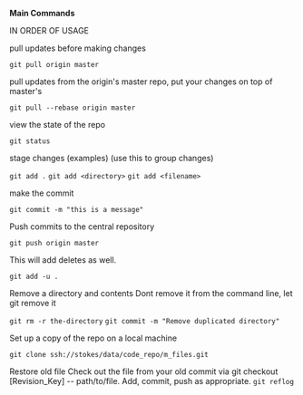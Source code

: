 **Main Commands**

IN ORDER OF USAGE

pull updates before making changes

```git pull origin master```

pull updates from the origin's master repo, put your changes on top of master's

```git pull --rebase origin master```

view the state of the repo

```git status``` 

stage changes (examples) (use this to group changes)

```git add .```
```git add <directory>```
```git add <filename>```

make the commit

```git commit -m "this is a message"```

Push commits to the central repository

```git push origin master```

This will add deletes as well.

```git add -u .```

Remove a directory and contents
Dont remove it from the command line, let git remove it

```git rm -r the-directory```
```git commit -m "Remove duplicated directory"```


Set up a copy of the repo on a local machine

```git clone ssh://stokes/data/code_repo/m_files.git```


Restore old file
    Check out the file from your old commit via git checkout [Revision_Key] -- path/to/file.
    Add, commit, push as appropriate.
```git reflog```

